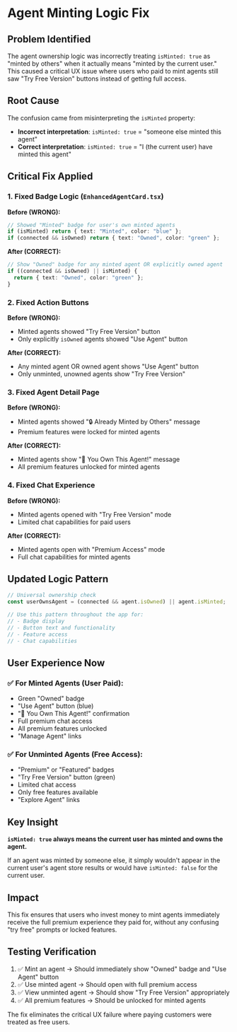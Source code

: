 # Agent Minting Logic Fix

## Problem Identified

The agent ownership logic was incorrectly treating `isMinted: true` as "minted by others" when it actually means "minted by the current user." This caused a critical UX issue where users who paid to mint agents still saw "Try Free Version" buttons instead of getting full access.

## Root Cause

The confusion came from misinterpreting the `isMinted` property:

- **Incorrect interpretation**: `isMinted: true` = "someone else minted this agent"
- **Correct interpretation**: `isMinted: true` = "I (the current user) have minted this agent"

## Critical Fix Applied

### 1. Fixed Badge Logic (`EnhancedAgentCard.tsx`)

**Before (WRONG):**

```typescript
// Showed "Minted" badge for user's own minted agents
if (isMinted) return { text: "Minted", color: "blue" };
if (connected && isOwned) return { text: "Owned", color: "green" };
```

**After (CORRECT):**

```typescript
// Show "Owned" badge for any minted agent OR explicitly owned agent
if ((connected && isOwned) || isMinted) {
  return { text: "Owned", color: "green" };
}
```

### 2. Fixed Action Buttons

**Before (WRONG):**

- Minted agents showed "Try Free Version" button
- Only explicitly `isOwned` agents showed "Use Agent" button

**After (CORRECT):**

- Any minted agent OR owned agent shows "Use Agent" button
- Only unminted, unowned agents show "Try Free Version"

### 3. Fixed Agent Detail Page

**Before (WRONG):**

- Minted agents showed "🔒 Already Minted by Others" message
- Premium features were locked for minted agents

**After (CORRECT):**

- Minted agents show "🎉 You Own This Agent!" message
- All premium features unlocked for minted agents

### 4. Fixed Chat Experience

**Before (WRONG):**

- Minted agents opened with "Try Free Version" mode
- Limited chat capabilities for paid users

**After (CORRECT):**

- Minted agents open with "Premium Access" mode
- Full chat capabilities for minted agents

## Updated Logic Pattern

```typescript
// Universal ownership check
const userOwnsAgent = (connected && agent.isOwned) || agent.isMinted;

// Use this pattern throughout the app for:
// - Badge display
// - Button text and functionality
// - Feature access
// - Chat capabilities
```

## User Experience Now

### ✅ For Minted Agents (User Paid):

- Green "Owned" badge
- "Use Agent" button (blue)
- "🎉 You Own This Agent!" confirmation
- Full premium chat access
- All premium features unlocked
- "Manage Agent" links

### ✅ For Unminted Agents (Free Access):

- "Premium" or "Featured" badges
- "Try Free Version" button (green)
- Limited chat access
- Only free features available
- "Explore Agent" links

## Key Insight

**`isMinted: true` always means the current user has minted and owns the agent.**

If an agent was minted by someone else, it simply wouldn't appear in the current user's agent store results or would have `isMinted: false` for the current user.

## Impact

This fix ensures that users who invest money to mint agents immediately receive the full premium experience they paid for, without any confusing "try free" prompts or locked features.

## Testing Verification

1. ✅ Mint an agent → Should immediately show "Owned" badge and "Use Agent" button
2. ✅ Use minted agent → Should open with full premium access
3. ✅ View unminted agent → Should show "Try Free Version" appropriately
4. ✅ All premium features → Should be unlocked for minted agents

The fix eliminates the critical UX failure where paying customers were treated as free users.
